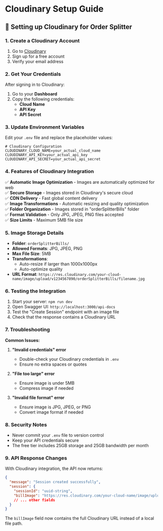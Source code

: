 # Cloudinary Setup Guide

## 🔧 Setting up Cloudinary for Order Splitter

### 1. Create a Cloudinary Account

1. Go to [Cloudinary](https://cloudinary.com/)
2. Sign up for a free account
3. Verify your email address

### 2. Get Your Credentials

After signing in to Cloudinary:

1. Go to your **Dashboard**
2. Copy the following credentials:
   - **Cloud Name**
   - **API Key**
   - **API Secret**

### 3. Update Environment Variables

Edit your `.env` file and replace the placeholder values:

```env
# Cloudinary Configuration
CLOUDINARY_CLOUD_NAME=your_actual_cloud_name
CLOUDINARY_API_KEY=your_actual_api_key
CLOUDINARY_API_SECRET=your_actual_api_secret
```

### 4. Features of Cloudinary Integration

✅ **Automatic Image Optimization** - Images are automatically optimized for web  
✅ **Secure Storage** - Images stored in Cloudinary's secure cloud  
✅ **CDN Delivery** - Fast global content delivery  
✅ **Image Transformations** - Automatic resizing and quality optimization  
✅ **Folder Organization** - Images stored in "orderSplitterBills" folder  
✅ **Format Validation** - Only JPG, JPEG, PNG files accepted  
✅ **Size Limits** - Maximum 5MB file size  

### 5. Image Storage Details

- **Folder**: `orderSplitterBills/`
- **Allowed Formats**: JPG, JPEG, PNG
- **Max File Size**: 5MB
- **Transformations**: 
  - Auto-resize if larger than 1000x1000px
  - Auto-optimize quality
- **URL Format**: `https://res.cloudinary.com/your-cloud-name/image/upload/v1234567890/orderSplitterBills/filename.jpg`

### 6. Testing the Integration

1. Start your server: `npm run dev`
2. Open Swagger UI: `http://localhost:3000/api-docs`
3. Test the "Create Session" endpoint with an image file
4. Check that the response contains a Cloudinary URL

### 7. Troubleshooting

**Common Issues:**

1. **"Invalid credentials" error**
   - Double-check your Cloudinary credentials in `.env`
   - Ensure no extra spaces or quotes

2. **"File too large" error**
   - Ensure image is under 5MB
   - Compress image if needed

3. **"Invalid file format" error**
   - Ensure image is JPG, JPEG, or PNG
   - Convert image format if needed

### 8. Security Notes

- Never commit your `.env` file to version control
- Keep your API credentials secure
- The free tier includes 25GB storage and 25GB bandwidth per month

### 9. API Response Changes

With Cloudinary integration, the API now returns:

```json
{
  "message": "Session created successfully",
  "session": {
    "sessionId": "uuid-string",
    "billImage": "https://res.cloudinary.com/your-cloud-name/image/upload/v1234567890/orderSplitterBills/filename.jpg",
    // ... other fields
  }
}
```

The `billImage` field now contains the full Cloudinary URL instead of a local file path.

